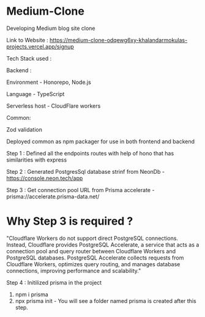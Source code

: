 # Medium-Clone
Developing Medium blog site clone

Link to Website : https://medium-clone-odqewg6xy-khalandarmokulas-projects.vercel.app/signup

Tech Stack used :

Backend : 

Environment - Honorepo, Node.js

Language - TypeScript

Serverless host - CloudFlare workers

Common: 

Zod validation

Deployed common as npm packager for use in both frontend  and backend 

Step 1 : Defined all the endpoints routes with help of hono that has similarities with express

Step 2 : Generated PostgresSql database strinf from NeonDb - https://console.neon.tech/app

Step 3 : Get connection pool URL from Prisma accelerate - prisma://accelerate.prisma-data.net/

# Why Step 3 is required ? 
"Cloudflare Workers do not support direct PostgreSQL connections. Instead, Cloudflare provides PostgreSQL Accelerate, a service that acts as a connection pool and query router between Cloudflare Workers and PostgreSQL databases. PostgreSQL Accelerate collects requests from Cloudflare Workers, optimizes query routing, and manages database connections, improving performance and scalability."

Step 4 : Initilized prisma in the project 
  1. npm i prisma
  2. npx prisma init - You will see a folder named prisma is created after this step.
